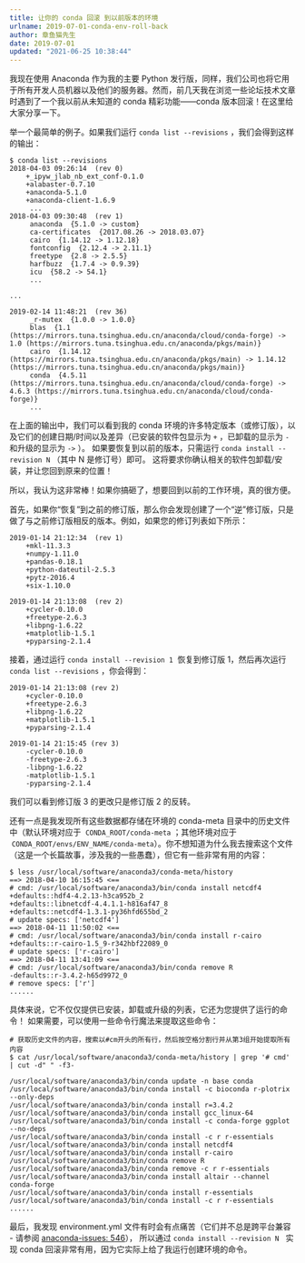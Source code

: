 ```yaml
---
title: 让你的 conda 回滚 到以前版本的环境
urlname: 2019-07-01-conda-env-roll-back
author: 章鱼猫先生
date: 2019-07-01
updated: "2021-06-25 10:38:44"
---
```


我现在使用 Anaconda 作为我的主要 Python 发行版，同样，我们公司也将它用于所有开发人员机器以及他们的服务器。然而，前几天我在浏览一些论坛技术文章时遇到了一个我以前从未知道的 conda 精彩功能——conda 版本回滚！在这里给大家分享一下。

举一个最简单的例子。如果我们运行 `conda list --revisions` ，我们会得到这样的输出：

```shell
$ conda list --revisions
2018-04-03 09:26:14  (rev 0)
    +_ipyw_jlab_nb_ext_conf-0.1.0
    +alabaster-0.7.10
    +anaconda-5.1.0
    +anaconda-client-1.6.9
     ...
2018-04-03 09:30:48  (rev 1)
     anaconda  {5.1.0 -> custom}
     ca-certificates  {2017.08.26 -> 2018.03.07}
     cairo  {1.14.12 -> 1.12.18}
     fontconfig  {2.12.4 -> 2.11.1}
     freetype  {2.8 -> 2.5.5}
     harfbuzz  {1.7.4 -> 0.9.39}
     icu  {58.2 -> 54.1}
     ...

...

2019-02-14 11:48:21  (rev 36)
     _r-mutex  {1.0.0 -> 1.0.0}
     blas  {1.1 (https://mirrors.tuna.tsinghua.edu.cn/anaconda/cloud/conda-forge) -> 1.0 (https://mirrors.tuna.tsinghua.edu.cn/anaconda/pkgs/main)}
     cairo  {1.14.12 (https://mirrors.tuna.tsinghua.edu.cn/anaconda/pkgs/main) -> 1.14.12 (https://mirrors.tuna.tsinghua.edu.cn/anaconda/pkgs/main)}
     conda  {4.5.11 (https://mirrors.tuna.tsinghua.edu.cn/anaconda/cloud/conda-forge) -> 4.6.3 (https://mirrors.tuna.tsinghua.edu.cn/anaconda/cloud/conda-forge)}
     ...
```

在上面的输出中，我们可以看到我的 conda 环境的许多特定版本（或修订版），以及它们的创建日期/时间以及差异（已安装的软件包显示为 `+` ，已卸载的显示为 `-`  和升级的显示为 `->` ）。 如果要恢复到以前的版本，只需运行 `conda install --revision N` （其中 N 是修订号）即可。 这将要求你确认相关的软件包卸载/安装，并让您回到原来的位置！

所以，我认为这非常棒！如果你搞砸了，想要回到以前的工作环境，真的很方便。

首先，如果你“恢复”到之前的修订版，那么你会发现创建了一个“逆”修订版，只是做了与之前修订版相反的版本。例如，如果您的修订列表如下所示：

```shell
2019-01-14 21:12:34  (rev 1)
    +mkl-11.3.3
    +numpy-1.11.0
    +pandas-0.18.1
    +python-dateutil-2.5.3
    +pytz-2016.4
    +six-1.10.0

2019-01-14 21:13:08  (rev 2)
    +cycler-0.10.0
    +freetype-2.6.3
    +libpng-1.6.22
    +matplotlib-1.5.1
    +pyparsing-2.1.4
```

接着，通过运行 `conda install --revision 1`  恢复到修订版 1，然后再次运行 `conda list --revisions` ，你会得到：

```shell
2019-01-14 21:13:08 (rev 2)
    +cycler-0.10.0
    +freetype-2.6.3
    +libpng-1.6.22
    +matplotlib-1.5.1
    +pyparsing-2.1.4

2019-01-14 21:15:45 (rev 3)
    -cycler-0.10.0
    -freetype-2.6.3
    -libpng-1.6.22
    -matplotlib-1.5.1
    -pyparsing-2.1.4
```

我们可以看到修订版 3 的更改只是修订版 2 的反转。

还有一点是我发现所有这些数据都存储在环境的 conda-meta 目录中的历史文件中（默认环境对应于  `CONDA_ROOT/conda-meta` ；其他环境对应于  `CONDA_ROOT/envs/ENV_NAME/conda-meta`）。你不想知道为什么我去搜索这个文件（这是一个长篇故事，涉及我的一些愚蠢），但它有一些非常有用的内容：

```shell
$ less /usr/local/software/anaconda3/conda-meta/history
==> 2018-04-10 16:15:45 <==
# cmd: /usr/local/software/anaconda3/bin/conda install netcdf4
+defaults::hdf4-4.2.13-h3ca952b_2
+defaults::libnetcdf-4.4.1.1-h816af47_8
+defaults::netcdf4-1.3.1-py36hfd655bd_2
# update specs: ['netcdf4']
==> 2018-04-11 11:50:02 <==
# cmd: /usr/local/software/anaconda3/bin/conda install r-cairo
+defaults::r-cairo-1.5_9-r342hbf22089_0
# update specs: ['r-cairo']
==> 2018-04-11 13:41:09 <==
# cmd: /usr/local/software/anaconda3/bin/conda remove R
-defaults::r-3.4.2-h65d9972_0
# remove specs: ['r']
......
```

具体来说，它不仅仅提供已安装，卸载或升级的列表，它还为您提供了运行的命令！ 如果需要，可以使用一些命令行魔法来提取这些命令：

```shell
# 获取历史文件的内容，搜索以#cm开头的所有行，然后按空格分割行并从第3组开始提取所有内容
$ cat /usr/local/software/anaconda3/conda-meta/history | grep '# cmd' | cut -d" " -f3-

/usr/local/software/anaconda3/bin/conda update -n base conda
/usr/local/software/anaconda3/bin/conda install -c bioconda r-plotrix --only-deps
/usr/local/software/anaconda3/bin/conda install r=3.4.2
/usr/local/software/anaconda3/bin/conda install gcc_linux-64
/usr/local/software/anaconda3/bin/conda install -c conda-forge ggplot --no-deps
/usr/local/software/anaconda3/bin/conda install -c r r-essentials
/usr/local/software/anaconda3/bin/conda install netcdf4
/usr/local/software/anaconda3/bin/conda install r-cairo
/usr/local/software/anaconda3/bin/conda remove R
/usr/local/software/anaconda3/bin/conda remove -c r r-essentials
/usr/local/software/anaconda3/bin/conda install altair --channel conda-forge
/usr/local/software/anaconda3/bin/conda install r-essentials
/usr/local/software/anaconda3/bin/conda install -c r r-essentials
......
```

最后，我发现 environment.yml 文件有时会有点痛苦（它们并不总是跨平台兼容 - 请参阅 [anaconda-issues: 546](https://github.com/ContinuumIO/anaconda-issues/issues/546)）， 所以通过 `conda install --revision N`   实现 conda 回滚非常有用，因为它实际上给了我运行创建环境的命令。
